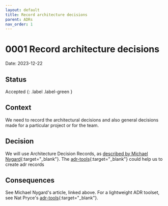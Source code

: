```yaml
---
layout: default
title: Record architecture decisions
parent: ADRs
nav_order: 1
---
```

# 0001 Record architecture decisions
Date: 2023-12-22

## Status
Accepted
{: .label .label-green }

## Context
We need to record the architectural decisions and also general decisions made for a particular project or for the team.

## Decision
We will use Architecture Decision Records, as [described by Michael Nygard](http://thinkrelevance.com/blog/2011/11/15/documenting-architecture-decisions){:target="_blank"}. The [adr-tools](https://github.com/npryce/adr-tools){:target="_blank"} could help us to create adr records

## Consequences
See Michael Nygard's article, linked above. For a lightweight ADR toolset, see Nat Pryce's [adr-tools](https://github.com/npryce/adr-tools){:target="_blank"}.